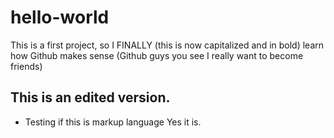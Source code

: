 # hello-world
This is a first project, so I FINALLY (this is now capitalized and in bold) learn how Github makes sense (Github guys you see I really want to become friends)
## This is an edited version.
* Testing if this is markup language
Yes it is.
